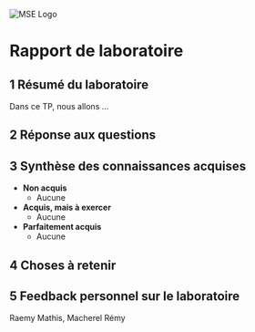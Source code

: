 ![MSE Logo](../../logo.png)
# Rapport de laboratoire 

## 1 Résumé du laboratoire
Dans ce TP, nous allons ...
## 2 Réponse aux questions
## 3 Synthèse des connaissances acquises
- **Non acquis** 
  - Aucune
- **Acquis, mais à exercer**
  - Aucune
- **Parfaitement acquis**
  - Aucune

## 4 Choses à retenir

## 5 Feedback personnel sur le laboratoire

Raemy Mathis, Macherel Rémy
